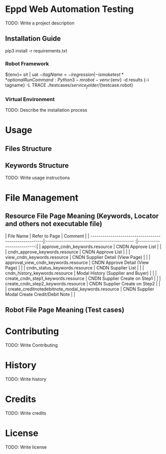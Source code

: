 # Eppd Web Automation Testing

TODO: Write a project description

## Installation Guide
pip3 install -r requirements.txt
### Robot Framework
${env}= sit | uat
${-i tagName}= -i regression | -i smoketest **optional
Run Command : Python3 -m robot -v env:${env} -d results {-i tagname} -L TRACE ./testcases/${service_folder}/${testcase.robot}
### Virtual Environment
TODO: Describe the installation process

# Usage
## Files Structure

## Keywords Structure

TODO: Write usage instructions

# File Management
## Resource File Page Meaning  (Keywords, Locator and others not executable file)

| File Name                                             | Refer to Page                                 | Comment                   |
| ------------------------------------------------------|:-------------------------------------------- :|--------------------------:|
| approve_cndn_keywords.resource                        | CNDN Approve List                             |                           |
| cndn_approve_keywords.resource                        | CNDN Approve List                             |                           |
| view_cndn_keywords.resource                           | CNDN Supplier Detail (View Page)              |                           |
| approval_view_cndn_keywords.resource                  | CNDN Approve Detail (View Page)               |                           |
| cndn_status_keywords.resource                         | CNDN Supplier List                            |                           |
| cndn_history_keywords.resource                        | Modal History (Supplier and Buyer)            |                           |
| create_cndn_step1_keywords.resource                   | CNDN Supplier Create on Step1                 |                           |
| create_cndn_step2_keywords.resource                   | CNDN Supplier Create on Step2                 |                           |
| create_creditnotedebitnote_modal_keywords.resource    | CNDN Supplier Modal Create Credit/Debit Note  |                           |

## Robot File Page Meaning (Test cases)

# Contributing

TODO: Write Contributing

# History

TODO: Write history

# Credits

TODO: Write credits

# License

TODO: Write license



